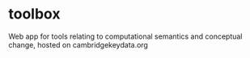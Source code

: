 # toolbox
Web app for tools relating to computational semantics and conceptual change, hosted on cambridgekeydata.org 
